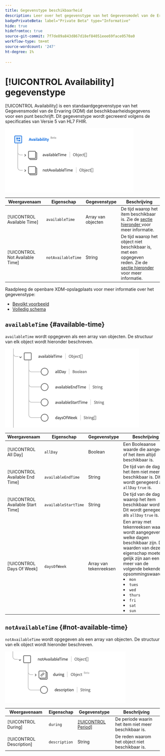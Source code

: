 ```yaml
---
title: Gegevenstype beschikbaarheid
description: Leer over het gegevenstype van het Gegevensmodel van de Ervaring van de Beschikbaarheid (XDM).
badgePrivateBeta: label="Private Beta" type="Informative"
hide: true
hidefromtoc: true
source-git-commit: 7f7de89a843d867d18ef84051eee69face0570a0
workflow-type: tm+mt
source-wordcount: '247'
ht-degree: 1%

---
```


# [!UICONTROL Availability] gegevenstype

[!UICONTROL Availability] is een standaardgegevenstype van het Gegevensmodel van de Ervaring (XDM) dat beschikbaarheidsgegevens voor een punt beschrijft. Dit gegevenstype wordt gecreeerd volgens de specificaties van Versie 5 van HL7 FHIR.

![ het gegevenstype van de Beschikbaarheid structuur ](../../images/data-types/healthcare/availability/availability.png)

| Weergavenaam | Eigenschap | Gegevenstype | Beschrijving |
| --- | --- | --- | --- |
| [!UICONTROL Available Time] | `availableTime` | Array van objecten | De tijd waarop het item beschikbaar is. Zie de [ sectie hieronder ](#available-time) voor meer informatie. |
| [!UICONTROL Not Available Time] | `notAvailableTime` | String | De tijd waarop het object niet beschikbaar is, met een opgegeven reden. Zie de [ sectie hieronder ](#not-available-time) voor meer informatie. |

Raadpleeg de openbare XDM-opslagplaats voor meer informatie over het gegevenstype:

* [ Bevolkt voorbeeld ](https://github.com/adobe/xdm/blob/master/extensions/industry/healthcare/fhir/datatypes/availability.example.1.json)
* [ Volledig schema ](https://github.com/adobe/xdm/blob/master/extensions/industry/healthcare/fhir/datatypes/availability.schema.json)

## `availableTime` {#available-time}

`availableTime` wordt opgegeven als een array van objecten. De structuur van elk object wordt hieronder beschreven.

![ Beschikbare tijdstructuur ](../../images/data-types/healthcare/availability/available-time.png)

| Weergavenaam | Eigenschap | Gegevenstype | Beschrijving |
| --- | --- | --- | --- |
| [!UICONTROL All Day] | `allDay` | Boolean | Een Booleaanse waarde die aangeeft of het item altijd beschikbaar is. |
| [!UICONTROL Available End Time] | `availableEndTime` | String | De tijd van de dag dat het item niet meer beschikbaar is. Dit wordt genegeerd als `allDay` `true` is. |
| [!UICONTROL Available Start Time] | `availableStartTime` | String | De tijd van de dag waarop het item beschikbaar wordt. Dit wordt genegeerd als `allDay` `true` is. |
| [!UICONTROL Days Of Week] | `daysOfWeek` | Array van tekenreeksen | Een array met tekenreeksen waarin wordt aangegeven welke dagen beschikbaar zijn. De waarden van deze eigenschap moeten gelijk zijn aan een of meer van de volgende bekende opsommingswaarden. <li> `mon` </li> <li> `tues` </li> <li> `wed` </li> <li> `thurs`</li>  <li> `fri` </li> <li> `sat`</li> <li> `sun`</li> |

## `notAvailableTime` {#not-available-time}

`notAvailableTime` wordt opgegeven als een array van objecten. De structuur van elk object wordt hieronder beschreven.

![ niet beschikbare tijdstructuur ](../../images/data-types/healthcare/availability/not-available-time.png)

| Weergavenaam | Eigenschap | Gegevenstype | Beschrijving |
| --- | --- | --- | --- |
| [!UICONTROL During] | `during` | [[!UICONTROL Period]](../healthcare/period.md) | De periode waarin het item niet meer beschikbaar is. |
| [!UICONTROL Description] | `description` | String | De reden waarom het object niet beschikbaar is. |
